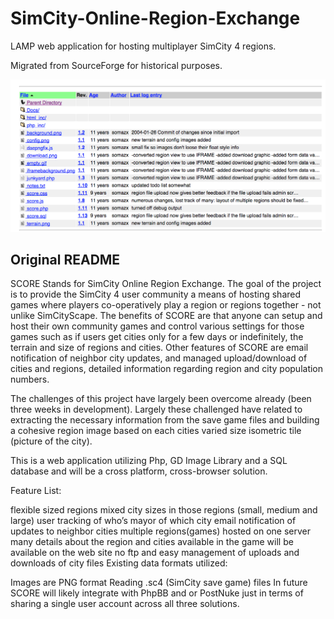 # SimCity-Online-Region-Exchange
LAMP web application for hosting multiplayer SimCity 4 regions.

Migrated from SourceForge for historical purposes.

![Proof of Age](/proof.png?raw=true "Proof of age.")

## Original README

SCORE Stands for SimCity Online Region Exchange. The goal of the project is to provide the SimCity 4 user community a means of hosting shared games where players co-operatively play a region or regions together - not unlike SimCityScape. The benefits of SCORE are that anyone can setup and host their own community games and control various settings for those games such as if users get cities only for a few days or indefinitely, the terrain and size of regions and cities. Other features of SCORE are email notification of neighbor city updates, and managed upload/download of cities and regions, detailed information regarding region and city population numbers.

The challenges of this project have largely been overcome already (been three weeks in development). Largely these challenged have related to extracting the necessary information from the save game files and building a cohesive region image based on each cities varied size isometric tile (picture of the city).

This is a web application utilizing Php, GD Image Library and a SQL database and will be a cross platform, cross-browser solution.

Feature List:

flexible sized regions
mixed city sizes in those regions (small, medium and large)
user tracking of who’s mayor of which city
email notification of updates to neighbor cities
multiple regions(games) hosted on one server
many details about the region and cities available in the game will be available on the web site
no ftp and easy management of uploads and downloads of city files
Existing data formats utilized:

Images are PNG format
Reading .sc4 (SimCity save game) files
In future SCORE will likely integrate with PhpBB and or PostNuke just in terms of sharing a single user account across all three solutions.
